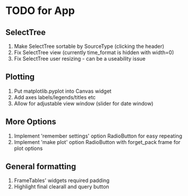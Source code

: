 # TODO for App

## SelectTree

1. Make SelectTree sortable by SourceType (clicking the header)
2. Fix SelectTree view (currently time_format is hidden with width=0)
3. Fix SelectTree user resizing - can be a useability issue

## Plotting

1. Put matplotlib.pyplot into Canvas widget
2. Add axes labels/legends/titles etc
3. Allow for adjustable view window (slider for date window)

## More Options

1. Implement 'remember settings' option RadioButton for easy repeating
2. Implement 'make plot' option RadioButton with forget_pack frame for plot options

## General formatting

1. FrameTables' widgets required padding
2. Highlight final clearall and query button